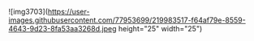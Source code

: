 ![img3703](https://user-images.githubusercontent.com/77953699/219983517-f64af79e-8559-4643-9d23-8fa53aa3268d.jpeg height="25" width="25")
